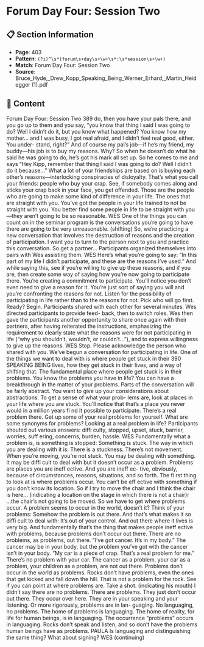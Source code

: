 # Forum Day Four: Session Two

## 📋 Section Information

- **Page**: 403
- **Pattern**: `(?i)^\s*(forum\s+day\s+\w+\s*:\s*session\s+\w+)`
- **Match**: Forum Day Four: Session Two
- **Source**: Bruce_Hyde,_Drew_Kopp_Speaking_Being_Werner_Erhard,_Martin_Heidegger (1).pdf

## 📄 Content

Forum Day Four: Session Two
389
do, then you have your pals there, and you go up to them and you say, “you know that thing
I said I was going to do? Well I didn’t do it, but you know what happened? You know how
my mother... and I was busy, I got real afraid, and I didn’t feel real good, either. You under-
stand, right?” And of course my pal’s job—if he’s my friend, my buddy—his job is to buy
my reasons. Why? So when he doesn’t do what he said he was going to do, he’s got his mark
all set up. So he comes to me and says “Hey Kipp, remember that thing I said I was going to
do? Well I didn’t do it because...” What a lot of your friendships are based on is buying each
other’s reasons—interlocking conspiracies of disloyalty. That’s what you call your friends:
people who buy your crap. See, if somebody comes along and sticks your crap back in your
face, you get offended. Those are the people who are going to make some kind of difference
in your life. The ones that are straight with you. You’ve got the people in your life trained to
not be straight with you. You better find some people in life to be straight with you—they
aren’t going to be so reasonable.
WES
One of the things you can count on in the seminar program is the conversations you’re going to
have there are going to be very unreasonable.
(shifting)
So, we’re practicing a new conversation that involves the destruction of reasons and the creation
of participation. I want you to turn to the person next to you and practice this conversation. So
get a partner...
Participants organized themselves into pairs with Wes assisting them.
WES
Here’s what you’re going to say: “In this part of my life I didn’t participate, and these are
the reasons I’ve used.” And while saying this, see if you’re willing to give up these reasons,
and if you are, then create some way of saying how you’re now going to participate there.
You’re creating a commitment to participate. You’ll notice you don’t even need to give a
reason for it. You’re just sort of saying you will and you’re confronting the reasons for not.
Listen for the possibility of participating in life rather than to the reasons for not. Pick who
will go first. Ready? Begin.
Participants shared with each other for several minutes. Wes directed participants to provide feed-
back, then to switch roles. Wes then gave the participants another opportunity to share once again
with their partners, after having reiterated the instructions, emphasizing the requirement to clearly
state what the reasons were for not participating in life (“why you shouldn’t, wouldn’t, or couldn’t...”),
and to express willingness to give up the reasons.
WES
Stop. Please acknowledge the person who shared with you. We’ve begun a conversation for
participating in life. One of the things we want to deal with is where people get stuck in their
390
SPEAKING BEING
lives, how they get stuck in their lives, and a way of shifting that. The fundamental place where
people get stuck is in their problems. You know the problems you have in life? You can have a
breakthrough in the matter of your problems. Parts of the conversation will be fairly abstract.
You want to give up your considerations about abstractions. To get a sense of what your prob-
lems are, look at places in your life where you are stuck. You’ll notice that that’s a place you
never would in a million years fi nd it possible to participate. There’s a real problem there. Get
up some of your real problems for yourself. What are some synonyms for problems? Looking at
a real problem in life?
Participants shouted out various answers: diffi  culty, stopped, upset, stuck, barrier, worries, suff ering,
concerns, burden, hassle.
WES
Fundamentally what a problem is, is something is stopped: Something is stuck. The way in
which you are dealing with it is: There is a stuckness. There’s not movement. When you’re
moving, you’re not stuck. You may be dealing with something. It may be diffi  cult to deal with
but it doesn’t occur as a problem. Problems are places you are ineff ective. And you are ineff ec-
tive, obviously, because of circumstances, reasons, situations, and so forth. The fi rst thing to
look at is where problems occur. You can’t be eff ective with something if you don’t know its
location. So if I try to move the chair and I think the chair is here...
(indicating a location on the stage in which there is not a chair)r
...the chair’s not going to be moved. So we have to get where problems occur. A problem
seems to occur in the world, doesn’t it? Think of your problems: Somehow the problem is out
there. And that’s what makes it so diffi  cult to deal with: It’s out of your control. And out there
where it lives is very big. And fundamentally that’s the thing that makes people ineff ective
with problems, because problems don’t occur out there. There are no problems, as problems,
out there. “I’ve got cancer. It’s in my body.” The cancer may be in your body, but the problem
you’ve got with the cancer isn’t in your body. “My car is a piece of crap. That’s a real problem
for me.” There’s no problem with your car. The cancer as a problem, your car as a problem, your
children as a problem, are not out there. Problems don’t occur in the world as problems. Rocks
don’t have problems, even the ones that get kicked and fall down the hill. That is not a problem
for the rock. See if you can point at where problems are. Take a shot.
(indicating his mouth)
I didn’t say there are no problems. There are problems. They just don’t occur out there. They occur
over here. They are in your speaking and your listening. Or more rigorously, problems are in lan-
guaging. No languaging, no problems. The home of problems is languaging. The home of reality,
for life for human beings, is in languaging. The occurrence “problems” occurs in languaging.
Rocks don’t speak and listen, and so don’t have the problems human beings have as problems.
PAULA
Is languaging and distinguishing the same thing? What about signing?
WES (continuing)